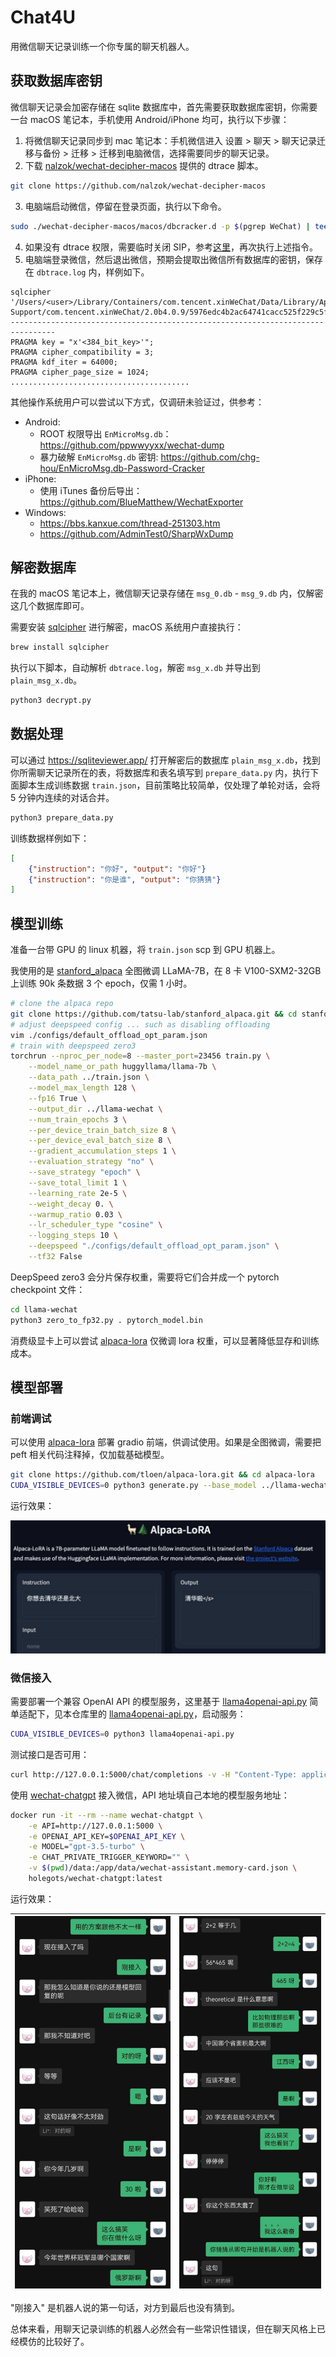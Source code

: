 # Chat4U

用微信聊天记录训练一个你专属的聊天机器人。

## 获取数据库密钥

微信聊天记录会加密存储在 sqlite 数据库中，首先需要获取数据库密钥，你需要一台 macOS 笔记本，手机使用 Android/iPhone 均可，执行以下步骤：

1. 将微信聊天记录同步到 mac 笔记本：手机微信进入 设置 > 聊天 > 聊天记录迁移与备份 > 迁移 > 迁移到电脑微信，选择需要同步的聊天记录。
2. 下载 [nalzok/wechat-decipher-macos](https://github.com/nalzok/wechat-decipher-macos) 提供的 dtrace 脚本。
```sh
git clone https://github.com/nalzok/wechat-decipher-macos
```
3. 电脑端启动微信，停留在登录页面，执行以下命令。
```sh
sudo ./wechat-decipher-macos/macos/dbcracker.d -p $(pgrep WeChat) | tee dbtrace.log
```
4. 如果没有 dtrace 权限，需要临时关闭 SIP，参考[这里](https://apple.stackexchange.com/questions/208762/now-that-el-capitan-is-rootless-is-there-any-way-to-get-dtrace-working)，再次执行上述指令。
5. 电脑端登录微信，然后退出微信，预期会提取出微信所有数据库的密钥，保存在 `dbtrace.log` 内，样例如下。
```
sqlcipher '/Users/<user>/Library/Containers/com.tencent.xinWeChat/Data/Library/Application Support/com.tencent.xinWeChat/2.0b4.0.9/5976edc4b2ac64741cacc525f229c5fe/Message/msg_0.db'
--------------------------------------------------------------------------------
PRAGMA key = "x'<384_bit_key>'";
PRAGMA cipher_compatibility = 3;
PRAGMA kdf_iter = 64000;
PRAGMA cipher_page_size = 1024;
........................................
```

其他操作系统用户可以尝试以下方式，仅调研未验证过，供参考：
* Android:
  * ROOT 权限导出 `EnMicroMsg.db`：https://github.com/ppwwyyxx/wechat-dump
  * 暴力破解 `EnMicroMsg.db` 密钥: https://github.com/chg-hou/EnMicroMsg.db-Password-Cracker
* iPhone:
  * 使用 iTunes 备份后导出：https://github.com/BlueMatthew/WechatExporter
* Windows:
  * https://bbs.kanxue.com/thread-251303.htm
  * https://github.com/AdminTest0/SharpWxDump

## 解密数据库

在我的 macOS 笔记本上，微信聊天记录存储在 `msg_0.db` - `msg_9.db` 内，仅解密这几个数据库即可。

需要安装 [sqlcipher](https://github.com/sqlcipher/sqlcipher) 进行解密，macOS 系统用户直接执行：
```sh
brew install sqlcipher
```

执行以下脚本，自动解析 `dbtrace.log`，解密 `msg_x.db` 并导出到 `plain_msg_x.db`。
```sh
python3 decrypt.py
```

## 数据处理

可以通过 https://sqliteviewer.app/ 打开解密后的数据库 `plain_msg_x.db`，找到你所需聊天记录所在的表，将数据库和表名填写到 `prepare_data.py` 内，执行下面脚本生成训练数据 `train.json`，目前策略比较简单，仅处理了单轮对话，会将 5 分钟内连续的对话合并。
```sh
python3 prepare_data.py
```

训练数据样例如下：
```json
[
    {"instruction": "你好", "output": "你好"}
    {"instruction": "你是谁", "output": "你猜猜"}
]
```

## 模型训练

准备一台带 GPU 的 linux 机器，将 `train.json` scp 到 GPU 机器上。

我使用的是 [stanford_alpaca](https://github.com/tatsu-lab/stanford_alpaca) 全图微调 LLaMA-7B，在 8 卡 V100-SXM2-32GB 上训练 90k 条数据 3 个 epoch，仅需 1 小时。
```sh
# clone the alpaca repo
git clone https://github.com/tatsu-lab/stanford_alpaca.git && cd stanford_alpaca
# adjust deepspeed config ... such as disabling offloading
vim ./configs/default_offload_opt_param.json
# train with deepspeed zero3
torchrun --nproc_per_node=8 --master_port=23456 train.py \
    --model_name_or_path huggyllama/llama-7b \
    --data_path ../train.json \
    --model_max_length 128 \
    --fp16 True \
    --output_dir ../llama-wechat \
    --num_train_epochs 3 \
    --per_device_train_batch_size 8 \
    --per_device_eval_batch_size 8 \
    --gradient_accumulation_steps 1 \
    --evaluation_strategy "no" \
    --save_strategy "epoch" \
    --save_total_limit 1 \
    --learning_rate 2e-5 \
    --weight_decay 0. \
    --warmup_ratio 0.03 \
    --lr_scheduler_type "cosine" \
    --logging_steps 10 \
    --deepspeed "./configs/default_offload_opt_param.json" \
    --tf32 False
```

DeepSpeed zero3 会分片保存权重，需要将它们合并成一个 pytorch checkpoint 文件：
```sh
cd llama-wechat
python3 zero_to_fp32.py . pytorch_model.bin
```

消费级显卡上可以尝试 [alpaca-lora](https://github.com/tloen/alpaca-lora) 仅微调 lora 权重，可以显著降低显存和训练成本。

## 模型部署

### 前端调试

可以使用 [alpaca-lora](https://github.com/tloen/alpaca-lora) 部署 gradio 前端，供调试使用。如果是全图微调，需要把 peft 相关代码注释掉，仅加载基础模型。
```sh
git clone https://github.com/tloen/alpaca-lora.git && cd alpaca-lora
CUDA_VISIBLE_DEVICES=0 python3 generate.py --base_model ../llama-wechat
```

运行效果：

![](docs/alpaca-lora-ui.jpg)

### 微信接入

需要部署一个兼容 OpenAI API 的模型服务，这里基于 [llama4openai-api.py](https://gist.github.com/kinoc/8a042d8c5683725aa8c372274c02ea2f) 简单适配下，见本仓库里的 [llama4openai-api.py](llama4openai-api.py)，启动服务：
```sh
CUDA_VISIBLE_DEVICES=0 python3 llama4openai-api.py
```

测试接口是否可用：
```sh
curl http://127.0.0.1:5000/chat/completions -v -H "Content-Type: application/json" -H "Authorization: Bearer $OPENAI_API_KEY" --data '{"model":"llama-wechat","max_tokens":128,"temperature":0.95,"messages":[{"role":"user","content":"你好"}]}'
```

使用 [wechat-chatgpt](https://github.com/fuergaosi233/wechat-chatgpt) 接入微信，API 地址填自己本地的模型服务地址：
```sh
docker run -it --rm --name wechat-chatgpt \
    -e API=http://127.0.0.1:5000 \
    -e OPENAI_API_KEY=$OPENAI_API_KEY \
    -e MODEL="gpt-3.5-turbo" \
    -e CHAT_PRIVATE_TRIGGER_KEYWORD="" \
    -v $(pwd)/data:/app/data/wechat-assistant.memory-card.json \
    holegots/wechat-chatgpt:latest
```

运行效果：

| ![](docs/chat1.jpg) | ![](docs/chat2.jpg) |
|---------------------|---------------------|

"刚接入" 是机器人说的第一句话，对方到最后也没有猜到。

总体来看，用聊天记录训练的机器人必然会有一些常识性错误，但在聊天风格上已经模仿的比较好了。
